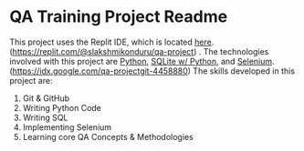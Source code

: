 # QA Training Project Readme
This project uses the Replit IDE, which is located [here]().
(https://replit.com/@slakshmikonduru/qa-project) .
The technologies involved with this project are [Python](https://www.python.org/), [SQLite w/ Python](https://www.geeksforgeeks.org/python-sqlite/), and [Selenium](https://www.selenium.dev/).
(https://idx.google.com/qa-projectgit-4458880)
The skills developed in this project are:
1. Git & GitHub
2. Writing Python Code
3. Writing SQL
4. Implementing Selenium
5. Learning core QA Concepts & Methodologies
